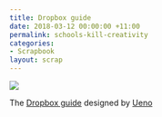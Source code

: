 ```yaml
---
title: Dropbox guide
date: 2018-03-12 00:00:00 +11:00
permalink: schools-kill-creativity
categories:
- Scrapbook
layout: scrap
---
```


![](https://cdn.ueno.co/build/e7d21073867dca929bdd9017cc0b3f8c.png)

The [Dropbox guide](https://www.dropbox.com/guide) designed by [Ueno](https://ueno.co/work/dropbox-guide)
